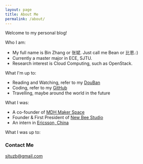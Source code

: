 ```yaml
---
layout: page
title: About Me
permalink: /about/
---
```


Welcome to my personal blog!

Who I am:

* My full name is Bin Zhang or 张斌. Just call me Bean or 比恩.:)
* Currently a master major in ECE, SJTU.
* Research interest is Cloud Computing, such as OpenStack.

What I'm up to:

* Reading and Watching, refer to my [DouBan](http://www.douban.com/people/zb87boy/)
* Coding, refer to my [GitHub](https://github.com/87boy)
* Travelling, maybe around the world in the future

What I was:

* A co-founder of [MDH Maker Space](http://mindahuang.org/)
* Founder & First President of [New Bee Studio](http://newbee.io/)
* An intern in [Ericsson, China](http://www.ericsson.com/cn/)

What I was up to:



### Contact Me

[sjtuzb@gmail.com](mailto:sjtuzb@gmail.com)

